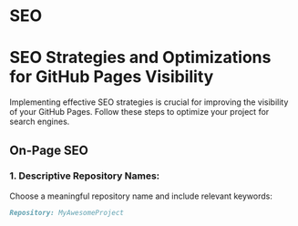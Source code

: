 # SEO 
# SEO Strategies and Optimizations for GitHub Pages Visibility

Implementing effective SEO strategies is crucial for improving the visibility of your GitHub Pages. Follow these steps to optimize your project for search engines.

## On-Page SEO

### 1. Descriptive Repository Names:

Choose a meaningful repository name and include relevant keywords:

```markdown
Repository: MyAwesomeProject
